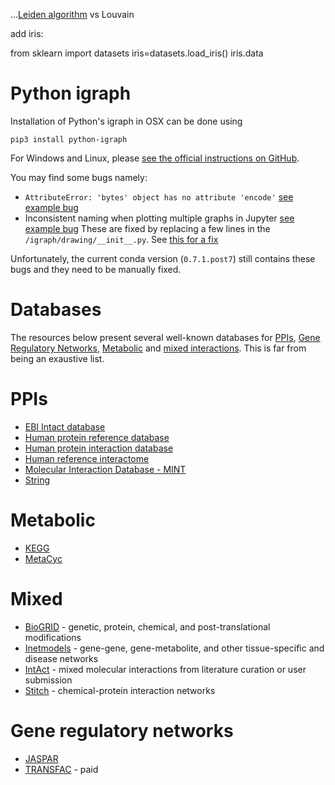 

...[Leiden algorithm](https://leidenalg.readthedocs.io/en/latest/reference.html#optimiser) vs Louvain

add iris:

from sklearn import datasets
iris=datasets.load_iris()
iris.data


# Python igraph

Installation of Python's igraph in OSX can be done using

    pip3 install python-igraph

For Windows and Linux, please [see the official instructions on GitHub][1].

You may find some bugs namely:
- `AttributeError: 'bytes' object has no attribute 'encode'` [see example bug][2]
- Inconsistent naming when plotting multiple graphs in Jupyter [see example bug][3]
These are fixed by replacing a few lines in the `/igraph/drawing/__init__.py`. See [this for a fix][4]

Unfortunately, the current conda version (`0.7.1.post7`) still contains these bugs and they need to be manually fixed.

# Databases

The resources below present several well-known databases for [PPIs](#ppis), [Gene Regulatory Networks](#gene-regulatory-networks), [Metabolic](#metabolic) and [mixed interactions](#mixed). This is far from being an exaustive list.



# PPIs

- [EBI Intact database](http://string-db.org/)
- [Human protein reference database](http://www.hprd.org/)
- [Human protein interaction database](http://wilab.inha.ac.kr/hpid/webforms/intro.aspx)
- [Human reference interactome](http://interactome.baderlab.org/)
- [Molecular Interaction Database - MINT](http://string-db.org/)
- [String](https://string-db.org/cgi/input.pl) 

# Metabolic
- [KEGG](https://www.genome.jp/kegg/)
- [MetaCyc](https://metacyc.org/)


# Mixed

- [BioGRID](https://thebiogrid.org/) - genetic, protein, chemical, and post-translational modifications
- [Inetmodels](http://inetmodels.com/) - gene-gene, gene-metabolite, and other tissue-specific and disease networks
- [IntAct](https://www.ebi.ac.uk/intact/) - mixed molecular interactions from literature curation or user submission
- [Stitch](http://stitch.embl.de/) - chemical-protein interaction networks

# Gene regulatory networks

- [JASPAR](http://jaspar.genereg.net/)
- [TRANSFAC](http://genexplain.com/transfac/) - paid



[1]: https://github.com/igraph/python-igraph
[2]: https://github.com/igraph/python-igraph/issues/88#issuecomment-275945879
[3]: https://github.com/igraph/python-igraph/issues/243#issue-484047476
[4]: https://github.com/igraph/python-igraph/pull/148/files